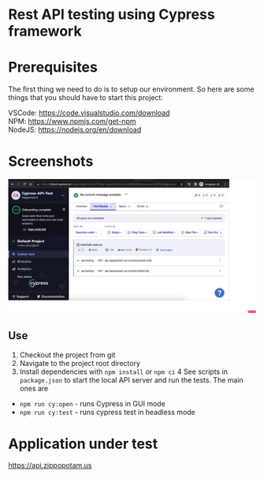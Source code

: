 # Rest API testing using Cypress framework

# Prerequisites

The first thing we need to do is to setup our environment. So here are some things that you should have to start this project:

VSCode: https://code.visualstudio.com/download </br>
NPM: https://www.npmjs.com/get-npm </br>
NodeJS: https://nodejs.org/en/download

# Screenshots
![Alt text](https://github.com/alagamai/cypress-api-automation-framework/blob/main/cypress/images/cypress-cloud-runner-report.png "cypress-cloud-runner-report")


## Use

1. Checkout the project from git
2. Navigate to the project root directory
3. Install dependencies with `npm install` or `npm ci`
4  See scripts in `package.json` to start the local API server and run the tests. The main ones are
* `npm run cy:open` - runs Cypress in GUI mode
* `npm run cy:test` - runs cypress test in headless mode
    
# Application under test

https://api.zippopotam.us
